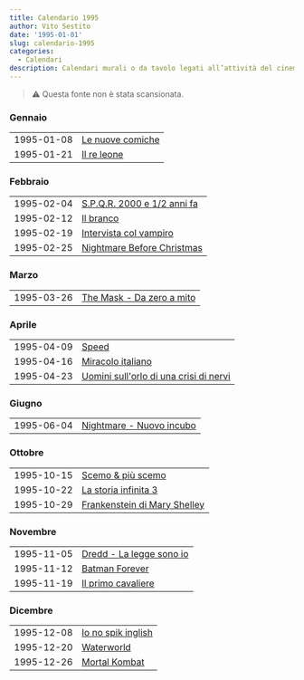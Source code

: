 ```yaml
---
title: Calendario 1995
author: Vito Sestito
date: '1995-01-01'
slug: calendario-1995
categories:
  - Calendari
description: Calendari murali o da tavolo legati all’attività del cinema. Indicano la data di proiezione e il titolo dei film, insieme agli incassi registrati.
---
```



> ⚠️ Questa fonte non è stata scansionata.





### Gennaio


|           |                 |
|:----------|:----------------|
|1995-01-08 |[Le nuove comiche](https://www.imdb.com/title/tt0159611/)|
|1995-01-21 |[Il re leone](https://www.imdb.com/title/tt0110357/)|

### Febbraio


|           |                            |
|:----------|:---------------------------|
|1995-02-04 |[S.P.Q.R. 2000 e 1/2 anni fa](https://www.imdb.com/title/tt0111049/)|
|1995-02-12 |[Il branco](https://www.imdb.com/title/tt0110761/)|
|1995-02-19 |[Intervista col vampiro](https://www.imdb.com/title/tt0110148/)|
|1995-02-25 |[Nightmare Before Christmas](https://www.imdb.com/title/tt0107688/)|

### Marzo


|           |                          |
|:----------|:-------------------------|
|1995-03-26 |[The Mask - Da zero a mito](https://www.imdb.com/title/tt0110475/)|

### Aprile


|           |                                       |
|:----------|:--------------------------------------|
|1995-04-09 |[Speed](https://www.imdb.com/title/tt0111257/)|
|1995-04-16 |[Miracolo italiano](https://www.imdb.com/title/tt0110528/)|
|1995-04-23 |[Uomini sull'orlo di una crisi di nervi](https://www.imdb.com/title/tt0114806/)|

### Giugno


|           |                         |
|:----------|:------------------------|
|1995-06-04 |[Nightmare - Nuovo incubo](https://www.imdb.com/title/tt0111686/)|

### Ottobre


|           |                             |
|:----------|:----------------------------|
|1995-10-15 |[Scemo & più scemo](https://www.imdb.com/title/tt0109686/)|
|1995-10-22 |[La storia infinita 3](https://www.imdb.com/title/tt0110647/)|
|1995-10-29 |[Frankenstein di Mary Shelley](https://www.imdb.com/title/tt0109836/)|

### Novembre


|           |                         |
|:----------|:------------------------|
|1995-11-05 |[Dredd - La legge sono io](https://www.imdb.com/title/tt0113492/)|
|1995-11-12 |[Batman Forever](https://www.imdb.com/title/tt0112462/)|
|1995-11-19 |[Il primo cavaliere](https://www.imdb.com/title/tt0113071/)|

### Dicembre


|           |                   |
|:----------|:------------------|
|1995-12-08 |[Io no spik inglish](https://www.imdb.com/title/tt0113436/)|
|1995-12-20 |[Waterworld](https://www.imdb.com/title/tt0114898/)|
|1995-12-26 |[Mortal Kombat](https://www.imdb.com/title/tt0113855/)|


